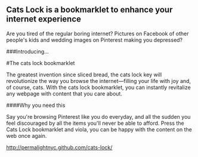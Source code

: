 ## Cats Lock is a bookmarklet to enhance your internet experience

Are you tired of the regular boring internet? Pictures on Facebook of other people's kids and wedding images on Pinterest making you depressed?

###Introducing...

#The cats lock bookmarklet

The greatest invention since sliced bread, the cats lock key will revolutionize the way you browse the internet—filling your life with joy and, of course, cats. With the cats lock bookmarklet, you can instantly revitalize any webpage with content that you care about.

####Why you need this

Say you're browsing Pinterest like you do everyday, and all the sudden you feel discouraged by all the items you'll never be able to afford. Press the Cats Lock bookmarklet and viola, you can be happy with the content on the web once again.

<http://permalightnyc.github.com/cats-lock/>